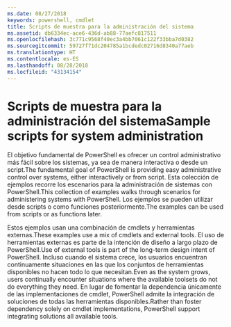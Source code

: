 ```yaml
---
ms.date: 08/27/2018
keywords: powershell, cmdlet
title: Scripts de muestra para la administración del sistema
ms.assetid: db6334ec-ace6-436d-ab88-77aefc817511
ms.openlocfilehash: 3c771c9568f40ec3a4bb7061c122f33bba7d0382
ms.sourcegitcommit: 59727f71dc204785a1bcdedc02716d8340a77aeb
ms.translationtype: HT
ms.contentlocale: es-ES
ms.lasthandoff: 08/28/2018
ms.locfileid: "43134154"
---
```

# <a name="sample-scripts-for-system-administration"></a><span data-ttu-id="d4208-103">Scripts de muestra para la administración del sistema</span><span class="sxs-lookup"><span data-stu-id="d4208-103">Sample scripts for system administration</span></span>

<span data-ttu-id="d4208-104">El objetivo fundamental de PowerShell es ofrecer un control administrativo más fácil sobre los sistemas, ya sea de manera interactiva o desde un script.</span><span class="sxs-lookup"><span data-stu-id="d4208-104">The fundamental goal of PowerShell is providing easy administrative control over systems, either interactively or from script.</span></span> <span data-ttu-id="d4208-105">Esta colección de ejemplos recorre los escenarios para la administración de sistemas con PowerShell.</span><span class="sxs-lookup"><span data-stu-id="d4208-105">This collection of examples walks through scenarios for administering systems with PowerShell.</span></span> <span data-ttu-id="d4208-106">Los ejemplos se pueden utilizar desde scripts o como funciones posteriormente.</span><span class="sxs-lookup"><span data-stu-id="d4208-106">The examples can be used from scripts or as functions later.</span></span>

<span data-ttu-id="d4208-107">Estos ejemplos usan una combinación de cmdlets y herramientas externas.</span><span class="sxs-lookup"><span data-stu-id="d4208-107">These examples use a mix of cmdlets and external tools.</span></span> <span data-ttu-id="d4208-108">El uso de herramientas externas es parte de la intención de diseño a largo plazo de PowerShell.</span><span class="sxs-lookup"><span data-stu-id="d4208-108">Use of external tools is part of the long-term design intent of PowerShell.</span></span> <span data-ttu-id="d4208-109">Incluso cuando el sistema crece, los usuarios encuentran continuamente situaciones en las que los conjuntos de herramientas disponibles no hacen todo lo que necesitan.</span><span class="sxs-lookup"><span data-stu-id="d4208-109">Even as the system grows, users continually encounter situations where the available toolsets do not do everything they need.</span></span> <span data-ttu-id="d4208-110">En lugar de fomentar la dependencia únicamente de las implementaciones de cmdlet, PowerShell admite la integración de soluciones de todas las herramientas disponibles.</span><span class="sxs-lookup"><span data-stu-id="d4208-110">Rather than foster dependency solely on cmdlet implementations, PowerShell support integrating solutions all available tools.</span></span>